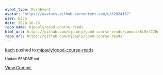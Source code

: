 ```yaml
---
event_type: PushEvent
avatar: "https://avatars.githubusercontent.com/u/5202416?"
user: kach
date: 2020-10-26
repo_name: mjpauly/good-course-reads
html_url: https://github.com/mjpauly/good-course-reads/commit/8c5ef276d3b9139597bc651e83f23ee4f03170ca
repo_url: https://github.com/mjpauly/good-course-reads
---
```


<a href='https://github.com/kach' target='_blank'>kach</a> pushed to <a href='https://github.com/mjpauly/good-course-reads' target='_blank'>mjpauly/good-course-reads</a>

<small>Update README.md</small>

<a href='https://github.com/mjpauly/good-course-reads/commit/8c5ef276d3b9139597bc651e83f23ee4f03170ca' target='_blank'>View Commit</a>